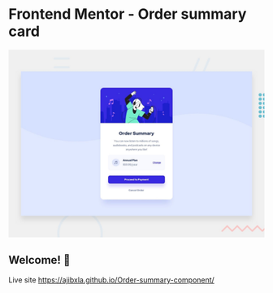 # Frontend Mentor - Order summary card

![Design preview for the Order summary card coding challenge](./design/desktop-preview.jpg)

## Welcome! 👋
Live site https://ajibxla.github.io/Order-summary-component/
